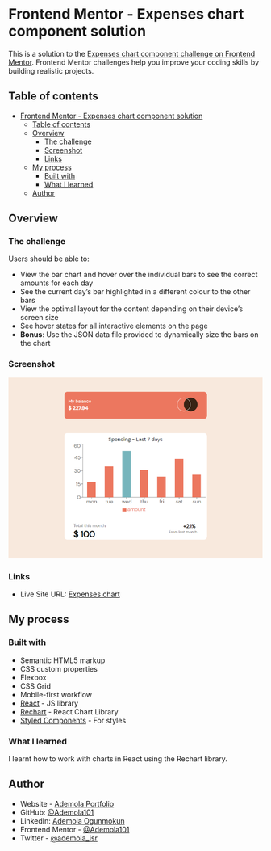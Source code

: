 # Frontend Mentor - Expenses chart component solution

This is a solution to the [Expenses chart component challenge on Frontend Mentor](https://www.frontendmentor.io/challenges/expenses-chart-component-e7yJBUdjwt). Frontend Mentor challenges help you improve your coding skills by building realistic projects.

## Table of contents

- [Frontend Mentor - Expenses chart component solution](#frontend-mentor---expenses-chart-component-solution)
  - [Table of contents](#table-of-contents)
  - [Overview](#overview)
    - [The challenge](#the-challenge)
    - [Screenshot](#screenshot)
    - [Links](#links)
  - [My process](#my-process)
    - [Built with](#built-with)
    - [What I learned](#what-i-learned)
  - [Author](#author)

## Overview

### The challenge

Users should be able to:

- View the bar chart and hover over the individual bars to see the correct amounts for each day
- See the current day’s bar highlighted in a different colour to the other bars
- View the optimal layout for the content depending on their device’s screen size
- See hover states for all interactive elements on the page
- **Bonus**: Use the JSON data file provided to dynamically size the bars on the chart

### Screenshot


![Mobile view](./screenshot/screenshot_web.png)


### Links

- Live Site URL: [Expenses chart](https://lovely-meerkat-f900ae.netlify.app/)

## My process

### Built with

- Semantic HTML5 markup
- CSS custom properties
- Flexbox
- CSS Grid
- Mobile-first workflow
- [React](https://reactjs.org/) - JS library
- [Rechart](https://recharts.org/en-US/) - React Chart Library
- [Styled Components](https://styled-components.com/) - For styles

### What I learned

I learnt how to work with charts in React using the Rechart library.

## Author

- Website - [Ademola Portfolio](https://ademola-ogun.netlify.app/)
- GitHub: [@Ademola101](https://github.com/Ademola101)
- LinkedIn: [Ademola Ogunmokun](https://linkedin.com/in/ademola-ogunmokun-492575203)
- Frontend Mentor - [@Ademola101](https://www.frontendmentor.io/profile/Ademola101)
- Twitter - [@ademola_isr](https://twitter.com/ademola_isr)
  